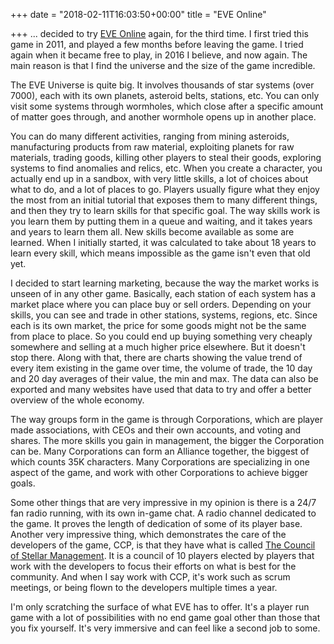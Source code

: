 +++
date = "2018-02-11T16:03:50+00:00"
title = "EVE Online"

+++
... decided to try [EVE Online](https://www.eveonline.com/) again, for the third time. I first tried this game in 2011, and played a few months before leaving the game. I tried again when it became free to play, in 2016 I believe, and now again. The main reason is that I find the universe and the size of the game incredible.

The EVE Universe is quite big. It involves thousands of star systems (over 7000), each with its own planets, asteroid belts, stations, etc. You can only visit some systems through wormholes, which close after a specific amount of matter goes through, and another wormhole opens up in another place.

You can do many different activities, ranging from mining asteroids, manufacturing products from raw material, exploiting planets for raw materials, trading goods, killing other players to steal their goods, exploring systems to find anomalies and relics, etc. When you create a character, you actually end up in a sandbox, with very little skills, a lot of choices about what to do, and a lot of places to go. Players usually figure what they enjoy the most from an initial tutorial that exposes them to many different things, and then they try to learn skills for that specific goal. The way skills work is you learn them by putting them in a queue and waiting, and it takes years and years to learn them all. New skills become available as some are learned. When I initially started, it was calculated to take about 18 years to learn every skill, which means impossible as the game isn't even that old yet.

I decided to start learning marketing, because the way the market works is unseen of in any other game. Basically, each station of each system has a market place where you can place buy or sell orders. Depending on your skills, you can see and trade in other stations, systems, regions, etc. Since each is its own market, the price for some goods might not be the same from place to place. So you could end up buying something very cheaply somewhere and selling at a much higher price elsewhere. But it doesn't stop there. Along with that, there are charts showing the value trend of every item existing in the game over time, the volume of trade, the 10 day and 20 day averages of their value, the min and max. The data can also be exported and many websites have used that data to try and offer a better overview of the whole economy.

The way groups form in the game is through Corporations, which are player made associations, with CEOs and their own accounts, and voting and shares. The more skills you gain in management, the bigger the Corporation can be. Many Corporations can form an Alliance together, the biggest of which counts 35K characters. Many Corporations are specializing in one aspect of the game, and work with other Corporations to achieve bigger goals.

Some other things that are very impressive in my opinion is there is a 24/7 fan radio running, with its own in-game chat. A radio channel dedicated to the game. It proves the length of dedication of some of its player base. Another very impressive thing, which demonstrates the care of the developers of the game, CCP, is that they have what is called [The Council of Stellar Management](https://community.eveonline.com/community/csm/). It is a council of 10 players elected by players that work with the developers to focus their efforts on what is best for the community. And when I say work with CCP, it's work such as scrum meetings, or being flown to the developers multiple times a year.

I'm only scratching the surface of what EVE has to offer. It's a player run game with a lot of possibilities with no end game goal other than those that you fix yourself. It's very immersive and can feel like a second job to some.